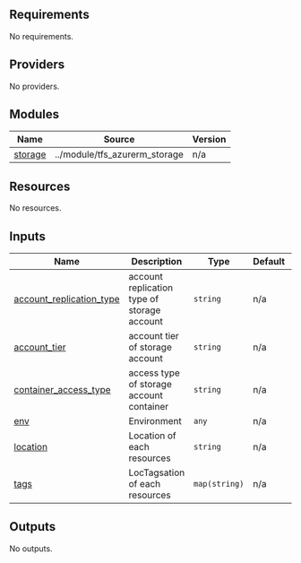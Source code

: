 <!-- BEGIN_TF_DOCS -->
## Requirements

No requirements.

## Providers

No providers.

## Modules

| Name | Source | Version |
|------|--------|---------|
| <a name="module_storage"></a> [storage](#module\_storage) | ../module/tfs_azurerm_storage | n/a |

## Resources

No resources.

## Inputs

| Name | Description | Type | Default | Required |
|------|-------------|------|---------|:--------:|
| <a name="input_account_replication_type"></a> [account\_replication\_type](#input\_account\_replication\_type) | account replication type of storage account | `string` | n/a | yes |
| <a name="input_account_tier"></a> [account\_tier](#input\_account\_tier) | account tier of storage account | `string` | n/a | yes |
| <a name="input_container_access_type"></a> [container\_access\_type](#input\_container\_access\_type) | access type of storage account container | `string` | n/a | yes |
| <a name="input_env"></a> [env](#input\_env) | Environment | `any` | n/a | yes |
| <a name="input_location"></a> [location](#input\_location) | Location of each resources | `string` | n/a | yes |
| <a name="input_tags"></a> [tags](#input\_tags) | LocTagsation of each resources | `map(string)` | n/a | yes |

## Outputs

No outputs.
<!-- END_TF_DOCS -->